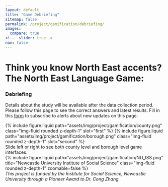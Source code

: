 ```yaml
---
layout: default
title: "Game Debriefing"
sitemap: false
permalink: /project/gamification/debriefing/
images:
  compare: true
<!--  slider: true-->
nav: false
---
```


# <b>Think you know North East accents? The North East Language Game: </b> 
### Debriefing  

Details about the study will be available after the data collection period. 
Please follow this page to see the correct answers and latest results.
Fill in this [form](https://forms.office.com/e/4XBrHP1HLv) to subscribe to alerts about new updates on this page.

<img-comparison-slider>
  {% include figure.liquid path="assets/img/project/gamification/county.png" class="img-fluid rounded z-depth-1" slot="first" %}
  {% include figure.liquid path="assets/img/project/gamification/borough.png" class="img-fluid rounded z-depth-1" slot="second" %}
</img-comparison-slider>
<div class="caption">
    Slide left or right to see both county level and borough level game interfaces.
</div>


<div class="center">
    <div class="col-sm mt-3 mt-md-0">
        {% include figure.liquid path="assets/img/project/gamification/NU_ISS.png" title="Newcastle University Institute of Social Science" class="img-fluid rounded z-depth-1"  zoomable=false %}
    </div>
</div>

<div class="caption">
    <em>This project is funded by the Institute for Social Science, Newcastle University through a Pioneer Award to Dr. Cong Zhang.</em>
</div>
